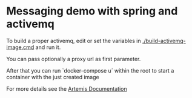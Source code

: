 # Messaging demo with spring and activemq

To build a proper activemq, edit or set the variables
in [./build-activemq-image.cmd](./build-activemq-image.cmd) and run it.

You can pass optionally a proxy url as first parameter.

After that you can run `docker-compose u´ within the root to start a container with the just created
image

For more details see
the [Artemis Documentation](https://activemq.apache.org/components/artemis/documentation/)
